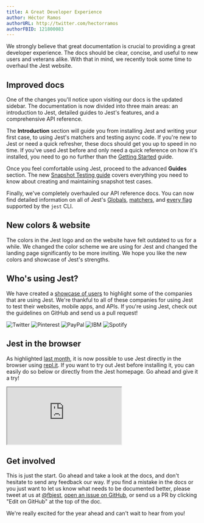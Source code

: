 ```yaml
---
title: A Great Developer Experience
author: Héctor Ramos
authorURL: http://twitter.com/hectorramos
authorFBID: 121800083
---
```


We strongly believe that great documentation is crucial to providing a great developer experience. The docs should be clear, concise, and useful to new users and veterans alike. With that in mind, we recently took some time to overhaul the Jest website.

## Improved docs

One of the changes you'll notice upon visiting our docs is the updated sidebar. The documentation is now divided into three main areas: an introduction to Jest, detailed guides to Jest's features, and a comprehensive API reference.

The **Introduction** section will guide you from installing Jest and writing your first case, to using Jest's matchers and testing async code. If you're new to Jest or need a quick refresher, these docs should get you up to speed in no time. If you've used Jest before and only need a quick reference on how it's installed, you need to go no further than the [Getting Started](/docs/getting-started.html) guide.

Once you feel comfortable using Jest, proceed to the advanced **Guides** section. The new [Snapshot Testing guide](/docs/snapshot-testing.html) covers everything you need to know about creating and maintaining snapshot test cases.

Finally, we've completely overhauled our API reference docs. You can now find detailed information on all of Jest's [Globals](/docs/api.html), [matchers](/docs/expect.html), and [every flag](/docs/cli.html) supported by the `jest` CLI.

<!--truncate-->

## New colors & website

The colors in the Jest logo and on the website have felt outdated to us for a while. We changed the color scheme we are using for Jest and changed the landing page significantly to be more inviting. We hope you like the new colors and showcase of Jest's strengths.

## Who's using Jest?

We have created a [showcase of users](/users.html) to highlight some of the companies that are using Jest. We're thankful to all of these companies for using Jest to test their websites, mobile apps, and APIs. If you're using Jest, check out the guidelines on GitHub and send us a pull request!

<div class="productShowcaseSection">
 <div class="logos">
   <img src="/img/logos/twitter.png" title="Twitter"/>
   <img src="/img/logos/pinterest.png" title="Pinterest"/>
   <img src="/img/logos/paypal.png" title="PayPal"/>
   <img src="/img/logos/ibm.png" title="IBM"/>
   <img src="/img/logos/spotify.png" title="Spotify"/>
 </div>
</div>

## Jest in the browser

As highlighted [last month](/blog/2016/12/15/2016-in-jest.html), it is now possible to use Jest directly in the browser using [repl.it](https://repl.it/languages/jest). If you want to try out Jest before installing it, you can easily do so below or directly from the Jest homepage. Go ahead and give it a try!

<div class="jest-repl">
  <iframe src="https://repl.it/@amasad/try-jest?lite=true"></iframe>
</div>

## Get involved

This is just the start. Go ahead and take a look at the docs, and don't hesitate to send any feedback our way. If you find a mistake in the docs or you just want to let us know what needs to be documented better, please tweet at us at [@fbjest](https://twitter.com/fbjest), [open an issue on GitHub](https://github.com/athecoder/jest/issues), or send us a PR by clicking "Edit on GitHub" at the top of the doc.

We're really excited for the year ahead and can't wait to hear from you!
